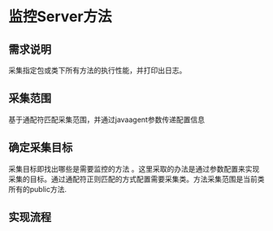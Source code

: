 # 监控Server方法
## 需求说明
采集指定包或类下所有⽅法的执⾏性能，并打印出⽇志。

## 采集范围

基于通配符匹配采集范围，并通过javaagent参数传递配置信息

## 确定采集⽬标

采集⽬标即找出哪些是需要监控的⽅法 。这⾥采取的办法是通过参数配置来实现采集的⽬标。通过通配符正则匹配的⽅式配置需要采集类。⽅法采集范围是当前类所有的public⽅法.

## 实现流程